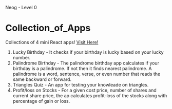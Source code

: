 Neog - Level 0

# Collection_of_Apps
Collections of 4 mini React apps! 
[Visit Here!](https://csb-ivc9j.netlify.app/)
1. Lucky Birthday - It checks if your birthday is lucky based on your lucky number. 
2. Palindrome Birthday - The palindrome birthday app calculates if your birthday is a palindrome. If not then it finds nearest palindrome. A palindrome is a word, sentence, verse, or even number that reads the same backward or forward. 
3. Triangles Quiz - An app for testing your knowleade on triangles. 
4. Profit/loss on Stocks - For a given cost price, number of shares and current share price, the ap calculates profit-loss of the stocks along with percentage of gain or loss.
